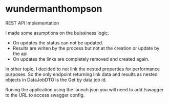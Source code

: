 # wundermanthompson
REST API Implementation

I made some asumptions on the buissiness logic.
* On updates the status can not be updated.
* Results are writen by the process but not at the creation or update by the api
* On updates the links are completely removed and created again.

In other topic, I decided to not link the nested properties for performance purposes. So the only endpoint returning link data and results as nested objects in DataJobDTO is the Get by data job id.

Runing the application using the launch.json you will need to add /swagger to the URL to access swagger config. 
